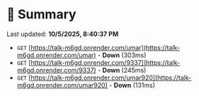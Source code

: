 # 📖 Summary
Last updated: **10/5/2025, 8:40:37 PM**

- `GET` [https://talk-m6gd.onrender.com/umar](https://talk-m6gd.onrender.com/umar) - **Down** (303ms)
- `GET` [https://talk-m6gd.onrender.com/9337](https://talk-m6gd.onrender.com/9337) - **Down** (245ms)
- `GET` [https://talk-m6gd.onrender.com/umar920](https://talk-m6gd.onrender.com/umar920) - **Down** (131ms)
